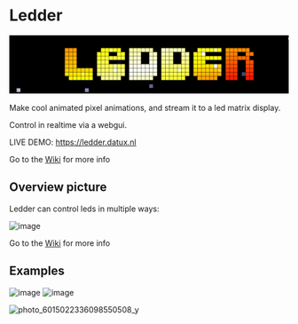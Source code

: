 
# Ledder

![ledder](./doc/2022-12-30_23-25.png)

Make cool animated pixel animations, and stream it to a led matrix display.

Control in realtime via a webgui.

LIVE DEMO: https://ledder.datux.nl

Go to the [Wiki](https://github.com/psy0rz/ledder/wiki) for more info

## Overview picture

Ledder can control leds in multiple ways:

<img width="974" alt="image" src="https://github.com/user-attachments/assets/9ee2360f-804b-4347-aad5-07fc43c55c9b" />

Go to the [Wiki](https://github.com/psy0rz/ledder/wiki) for more info

## Examples

<img width="947" alt="image" src="https://github.com/user-attachments/assets/35b26ad9-1d93-46cf-ab46-c9dffce8106a" />

<img width="745" alt="image" src="https://github.com/user-attachments/assets/26f0e116-590c-4e43-bc70-fcb4ff08fcb8" />

![photo_6015022336098550508_y](https://github.com/user-attachments/assets/cf4434a4-1626-4e7f-85ec-732aaad85866)
